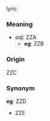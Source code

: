 lyric
### Meaning
+ _adj_: ZZA
    + __eg__: ZZB

### Origin

ZZC

### Synonym

__eg__: ZZD

+ ZZE


